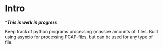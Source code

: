 # Intro

****This is work in progress***

Keep track of python programs processing (massive amounts of) files.
Built using asyncio for processing PCAP-files, but can be used for
any type of file.
